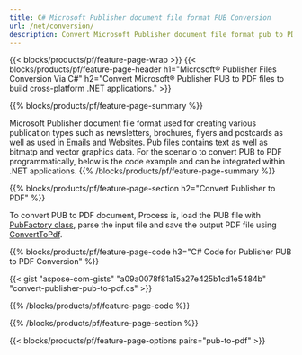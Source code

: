 ```yaml
---
title: C# Microsoft Publisher document file format PUB Conversion
url: /net/conversion/
description: Convert Microsoft Publisher document file format pub to PDF Programmatically with few lines of C# code via .NET library.
---
```


{{< blocks/products/pf/feature-page-wrap >}}
{{< blocks/products/pf/feature-page-header h1="Microsoft® Publisher Files Conversion Via C#" h2="Convert Microsoft® Publisher PUB to PDF files to build cross-platform .NET applications." >}}

{{% blocks/products/pf/feature-page-summary %}}

Microsoft Publisher document file format used for creating various publication types such as newsletters, brochures, flyers and postcards as well as used in Emails and Websites. Pub files contains text as well as bitmatp and vector graphics data. For the scenario to convert PUB to PDF programmatically, below is the code example and can be integrated within .NET applications.
{{% /blocks/products/pf/feature-page-summary  %}}

{{% blocks/products/pf/feature-page-section  h2="Convert Publisher to PDF" %}}

To convert PUB to PDF document, Process is, load the PUB file with [PubFactory class](https://apireference.aspose.com/pub/net/aspose.pub/pubfactory), parse the input file and save the output PDF file using [ConvertToPdf](https://apireference.aspose.com/pub/net/aspose.pub/ipdfconverter/methods/converttopdf/index).


{{% blocks/products/pf/feature-page-code h3="C# Code for Publisher PUB to PDF Conversion" %}}

{{< gist "aspose-com-gists" "a09a0078f81a15a27e425b1cd1e5484b" "convert-publisher-pub-to-pdf.cs" >}}

{{% /blocks/products/pf/feature-page-code  %}}

{{% /blocks/products/pf/feature-page-section %}}

{{< blocks/products/pf/feature-page-options pairs="pub-to-pdf" >}}